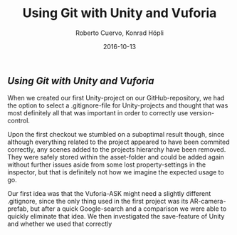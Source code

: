 ﻿---
layout: post
title: "Using Git with Unity and Vuforia"
date: 2016-10-13
categories: general
author: "Roberto Cuervo, Konrad Höpli"
---
## *Using Git with Unity and Vuforia*
When we created our first Unity-project on our GitHub-repository, we had the option to select a .gitignore-file for Unity-projects and thought that was most definitely all that was important in order to correctly use version-control.

Upon the first checkout we stumbled on a suboptimal result though, since although everything related to the project appeared to have been commited correctly, any scenes added to the projects hierarchy have been removed. They were safely stored within the asset-folder and could be added again without further issues aside from some lost property-settings in the inspector, but that is definitely not how we imagine the expected usage to go.

Our first idea was that the Vuforia-ASK might need a slightly different .gitignore, since the only thing used in the first project was its AR-camera-prefab, but after a quick Google-search and a comparison we were able to quickly eliminate that idea.
We then investigated the save-feature of Unity and whether we used that correctly 



